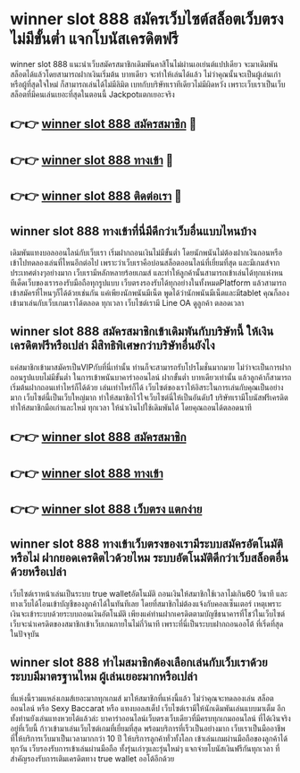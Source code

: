 # winner slot 888 สมัครเว็บไซต์สล็อตเว็บตรง ไม่มีขั้นต่ำ แจกโบนัสเครดิตฟรี

winner slot 888 แนะนำเว็บสมัครสมาชิกเดิมพันคาสิโนไม่ผ่านเอเย่นต์แปปเดียว จะมาเดิมพันสล็อตได้แล้วโดยสามารถฝากเงินเริ่มต้น บาทเดียว จะทำให้เล่นได้แล้ว ไม่ว่าคุณนั้นจะเป็นผู้เล่นเก่าหรือผู้ที่สุดใจใหม่ ก็สามารถเล่นได้ไม่มีลิมิต เบทกับบริษัทเราทีเดียวไม่มีผิดหวัง เพราะเว็บเราเป็นเว็บสล็อตที่มีคนเล่นเยอะที่สุดในตอนนี้ Jackpotแตกเยอะจริง

## 👉👉 [winner slot 888 สมัครสมาชิก](https://bit.ly/3Ckzg5n) 🎰
## 👉👉 [winner slot 888 ทางเข้า](https://bit.ly/3Ckzg5n) 🎰
## 👉👉 [winner slot 888 ติดต่อเรา](https://bit.ly/3Ckzg5n) 🎰

## winner slot 888 ทางเข้าที่นี่มีดีกว่าเว็บอื่นแบบไหนบ้าง
เดิมพันแทงบอลออนไลน์กับเว็บเรา เริ่มฝากถอนเงินไม่มีขั้นต่ำ โดยนักพนันไม่ต้องฝากเงินถอนหรือเข้าไปทดลองเล่นที่ไหนอีกต่อไป เพราะว่าเว็บเราคือบ่อนสล็อตออนไลน์ที่เยี่ยมที่สุด และมีเกมส์จากประเทศต่างๆอย่างมาก เว็บเรามีหลักหลายร้อยเกมส์ และทำให้ลูกค้านั้นสามารถเข้าเล่นได้ทุกแห่งหน ทีเด็ดเว็บของเรารองรับมือถือทุกรูปแบบ เว็บตรงรองรับได้ทุกอย่างในทั้งหมดPlatform แล้วสามารถเข้าสมัครที่ไหนๆก็ได้ด้วยเช่นกัน แค่เพียงนักพนันมีเน็ต พูดได้ว่านักพนันมีเน็ตและมีtablet คุณก็ลองเข้ามาเล่นกับเว็บเกมเราได้ตลอด ทุกเวลา เว็บไซต์เรามี Line OA ดูลูกค้า ตลอดเวลา

## winner slot 888 สมัครสมาชิกเข้าเดิมพันกับบริษัทนี้ ให้เงินเครดิตฟรีหรือเปล่า มีสิทธิพิเศษกว่าบริษัทอื่นยังไง
แค่สมาชิกเข้ามาสมัครเป็นVIPกับที่นี่เท่านั้น ท่านก็จะสามารถรับโปรโมชั่นมากมาย ไม่ว่าจะเป็นการฝากถอนรูปแบบไม่มีขั้นต่ำ ในการเข้าพนันบาคาร่าออนไลน์ ฝากขั้นต่ำ บาทเดียวเท่านั้น แล้วลูกค้าก็สามารถเริ่มต้นฝากถอนเท่าไหร่ก็ได้ด้วย เล่นเท่าไหร่ก็ได้ เว็บไซต์ของเราให้อิสระในการเล่นกับคุณเป็นอย่างมาก เว็บไซต์นี้เป็นเว็บใหญ่มาก ทำให้สมาชิกไว้ใจเว็บไซต์นี่ให้เป็นอันดับ1 บริษัทเรามีโบนัสฟรีเครดิต ทำให้สมาชิกมือเก่าและใหม่ ทุกเวลา ให้นำเงินไปใช้เดิมพันได้ โดยคุณถอนได้ตลอดนาที

## 👉👉 [winner slot 888 สมัครสมาชิก](https://bit.ly/3Ckzg5n)
## 👉👉 [winner slot 888 ทางเข้า](https://bit.ly/3Ckzg5n)
## 👉👉 [winner slot 888 เว็บตรง แตกง่าย](https://bit.ly/3Ckzg5n)

## winner slot 888 ทางเข้าเว็บตรงของเรามีระบบสมัครอัตโนมัติหรือไม่ ฝากยอดเครดิตไวด้วยไหม ระบบอัตโนมัติดีกว่าเว็บสล็อตอื่นด้วยหรือเปล่า
เว็บไซต์เราหน้าเล่นเป็นระบบ true walletอัตโนมัติ ถอนเงินให้สมาชิกใช้เวลาไม่เกิน60 วินาที และทางเว็บได้โอนเข้าบัญชีของลูกค้าได้ในทันทีเลย โดยที่สมาชิกไม่ต้องแจ้งกับคอลเซ็นเตอร์ เหตุเพราะเงินจะเข้าระบบด้วยระบบถอนเงินอัตโนมัติ เพียงแค่ท่านฝากเครดิตตามบัญชีธนาคารที่โชว์ในเว็บไซต์ เว็บจะนำเครดิตของสมาชิกเข้าเว็บเกมภายในไม่กี่วินาที เพราะที่นี่เป็นระบบฝากถอนออโต้ ที่เริ่ดที่สุด ในปัจจุบัน

## winner slot 888 ทำไมสมาชิกต้องเลือกเล่นกับเว็บเราด้วย ระบบมีมาตรฐานไหม ผู้เล่นเยอะมากหรือเปล่า
ที่แห่งนี้รวมแหล่งเกมส์เยอะมากทุกเกมส์ มาให้สมาชิกที่แห่งนี้แล้ว ไม่ว่าคุณจะทดลองเล่น สล็อตออนไลน์ หรือ Sexy Baccarat หรือ แทงบอลสเต็ป เว็บไซต์เรามีให้นักเดิมพันเล่นแบบมาเต็ม อีกทั้งท่านยังเล่นแทงหวยได้แล้วล่ะ บาคาร่าออนไลน์เว็บตรงเว็บเดียวที่มีครบทุกเกมออนไลน์ ที่ได้เงินจริงอยู่ที่เว็บนี้ ก้าวเข้ามาเล่นเว็บไซต์เกมที่เยี่ยมที่สุด พร้อมบริการที่เร็วเป็นอย่างมาก เว็บเราเป็นมืออาชีพ ที่ให้บริการเว็บมาเป็นเวลามากกว่า 10 ปี ให้บริการลูกค้าทั่วทั้งโลก เข้าเล่นเกมผ่านมือถือของลูกค้าได้ทุกวัน เว็บรองรับการเข้าเล่นผ่านมือถือ ทั้งรุ่นเก่าๆและรุ่นใหม่ๆ แจกจ่ายโบนัสเงินฟรีกันทุกเวลา ที่สำคัญรองรับการเติมเครดิตทาง true wallet ออโต้อีกด้วย
